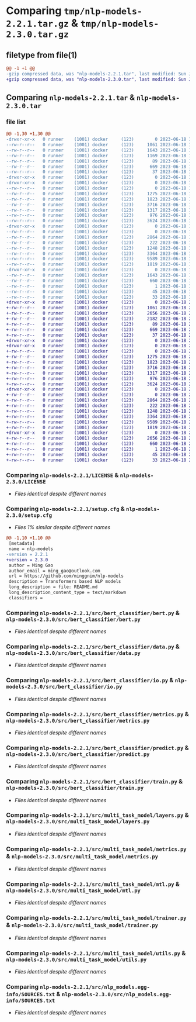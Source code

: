 # Comparing `tmp/nlp-models-2.2.1.tar.gz` & `tmp/nlp-models-2.3.0.tar.gz`

## filetype from file(1)

```diff
@@ -1 +1 @@
-gzip compressed data, was "nlp-models-2.2.1.tar", last modified: Sun Jun 18 19:57:50 2023, max compression
+gzip compressed data, was "nlp-models-2.3.0.tar", last modified: Sun Jun 18 21:03:49 2023, max compression
```

## Comparing `nlp-models-2.2.1.tar` & `nlp-models-2.3.0.tar`

### file list

```diff
@@ -1,30 +1,30 @@
-drwxr-xr-x   0 runner    (1001) docker     (123)        0 2023-06-18 19:57:50.020737 nlp-models-2.2.1/
--rw-r--r--   0 runner    (1001) docker     (123)     1061 2023-06-18 19:57:40.000000 nlp-models-2.2.1/LICENSE
--rw-r--r--   0 runner    (1001) docker     (123)     1643 2023-06-18 19:57:50.020737 nlp-models-2.2.1/PKG-INFO
--rw-r--r--   0 runner    (1001) docker     (123)     1169 2023-06-18 19:57:40.000000 nlp-models-2.2.1/README.md
--rw-r--r--   0 runner    (1001) docker     (123)       89 2023-06-18 19:57:40.000000 nlp-models-2.2.1/pyproject.toml
--rw-r--r--   0 runner    (1001) docker     (123)      669 2023-06-18 19:57:50.024737 nlp-models-2.2.1/setup.cfg
--rw-r--r--   0 runner    (1001) docker     (123)       37 2023-06-18 19:57:40.000000 nlp-models-2.2.1/setup.py
-drwxr-xr-x   0 runner    (1001) docker     (123)        0 2023-06-18 19:57:50.020737 nlp-models-2.2.1/src/
-drwxr-xr-x   0 runner    (1001) docker     (123)        0 2023-06-18 19:57:50.020737 nlp-models-2.2.1/src/bert_classifier/
--rw-r--r--   0 runner    (1001) docker     (123)        0 2023-06-18 19:57:40.000000 nlp-models-2.2.1/src/bert_classifier/__init__.py
--rw-r--r--   0 runner    (1001) docker     (123)     1275 2023-06-18 19:57:40.000000 nlp-models-2.2.1/src/bert_classifier/bert.py
--rw-r--r--   0 runner    (1001) docker     (123)     1823 2023-06-18 19:57:40.000000 nlp-models-2.2.1/src/bert_classifier/data.py
--rw-r--r--   0 runner    (1001) docker     (123)     3716 2023-06-18 19:57:40.000000 nlp-models-2.2.1/src/bert_classifier/io.py
--rw-r--r--   0 runner    (1001) docker     (123)     1317 2023-06-18 19:57:40.000000 nlp-models-2.2.1/src/bert_classifier/metrics.py
--rw-r--r--   0 runner    (1001) docker     (123)      976 2023-06-18 19:57:40.000000 nlp-models-2.2.1/src/bert_classifier/predict.py
--rw-r--r--   0 runner    (1001) docker     (123)     3624 2023-06-18 19:57:40.000000 nlp-models-2.2.1/src/bert_classifier/train.py
-drwxr-xr-x   0 runner    (1001) docker     (123)        0 2023-06-18 19:57:50.020737 nlp-models-2.2.1/src/multi_task_model/
--rw-r--r--   0 runner    (1001) docker     (123)        0 2023-06-18 19:57:40.000000 nlp-models-2.2.1/src/multi_task_model/__init__.py
--rw-r--r--   0 runner    (1001) docker     (123)     2864 2023-06-18 19:57:40.000000 nlp-models-2.2.1/src/multi_task_model/layers.py
--rw-r--r--   0 runner    (1001) docker     (123)      222 2023-06-18 19:57:40.000000 nlp-models-2.2.1/src/multi_task_model/loss.py
--rw-r--r--   0 runner    (1001) docker     (123)     1248 2023-06-18 19:57:40.000000 nlp-models-2.2.1/src/multi_task_model/metrics.py
--rw-r--r--   0 runner    (1001) docker     (123)     3364 2023-06-18 19:57:40.000000 nlp-models-2.2.1/src/multi_task_model/mtl.py
--rw-r--r--   0 runner    (1001) docker     (123)     9589 2023-06-18 19:57:40.000000 nlp-models-2.2.1/src/multi_task_model/trainer.py
--rw-r--r--   0 runner    (1001) docker     (123)     1819 2023-06-18 19:57:40.000000 nlp-models-2.2.1/src/multi_task_model/utils.py
-drwxr-xr-x   0 runner    (1001) docker     (123)        0 2023-06-18 19:57:50.020737 nlp-models-2.2.1/src/nlp_models.egg-info/
--rw-r--r--   0 runner    (1001) docker     (123)     1643 2023-06-18 19:57:50.000000 nlp-models-2.2.1/src/nlp_models.egg-info/PKG-INFO
--rw-r--r--   0 runner    (1001) docker     (123)      660 2023-06-18 19:57:50.000000 nlp-models-2.2.1/src/nlp_models.egg-info/SOURCES.txt
--rw-r--r--   0 runner    (1001) docker     (123)        1 2023-06-18 19:57:50.000000 nlp-models-2.2.1/src/nlp_models.egg-info/dependency_links.txt
--rw-r--r--   0 runner    (1001) docker     (123)       45 2023-06-18 19:57:50.000000 nlp-models-2.2.1/src/nlp_models.egg-info/requires.txt
--rw-r--r--   0 runner    (1001) docker     (123)       33 2023-06-18 19:57:50.000000 nlp-models-2.2.1/src/nlp_models.egg-info/top_level.txt
+drwxr-xr-x   0 runner    (1001) docker     (123)        0 2023-06-18 21:03:48.998097 nlp-models-2.3.0/
+-rw-r--r--   0 runner    (1001) docker     (123)     1061 2023-06-18 21:03:39.000000 nlp-models-2.3.0/LICENSE
+-rw-r--r--   0 runner    (1001) docker     (123)     2656 2023-06-18 21:03:48.998097 nlp-models-2.3.0/PKG-INFO
+-rw-r--r--   0 runner    (1001) docker     (123)     2182 2023-06-18 21:03:39.000000 nlp-models-2.3.0/README.md
+-rw-r--r--   0 runner    (1001) docker     (123)       89 2023-06-18 21:03:39.000000 nlp-models-2.3.0/pyproject.toml
+-rw-r--r--   0 runner    (1001) docker     (123)      669 2023-06-18 21:03:48.998097 nlp-models-2.3.0/setup.cfg
+-rw-r--r--   0 runner    (1001) docker     (123)       37 2023-06-18 21:03:39.000000 nlp-models-2.3.0/setup.py
+drwxr-xr-x   0 runner    (1001) docker     (123)        0 2023-06-18 21:03:48.994097 nlp-models-2.3.0/src/
+drwxr-xr-x   0 runner    (1001) docker     (123)        0 2023-06-18 21:03:48.994097 nlp-models-2.3.0/src/bert_classifier/
+-rw-r--r--   0 runner    (1001) docker     (123)        0 2023-06-18 21:03:39.000000 nlp-models-2.3.0/src/bert_classifier/__init__.py
+-rw-r--r--   0 runner    (1001) docker     (123)     1275 2023-06-18 21:03:39.000000 nlp-models-2.3.0/src/bert_classifier/bert.py
+-rw-r--r--   0 runner    (1001) docker     (123)     1823 2023-06-18 21:03:39.000000 nlp-models-2.3.0/src/bert_classifier/data.py
+-rw-r--r--   0 runner    (1001) docker     (123)     3716 2023-06-18 21:03:39.000000 nlp-models-2.3.0/src/bert_classifier/io.py
+-rw-r--r--   0 runner    (1001) docker     (123)     1317 2023-06-18 21:03:39.000000 nlp-models-2.3.0/src/bert_classifier/metrics.py
+-rw-r--r--   0 runner    (1001) docker     (123)      976 2023-06-18 21:03:39.000000 nlp-models-2.3.0/src/bert_classifier/predict.py
+-rw-r--r--   0 runner    (1001) docker     (123)     3624 2023-06-18 21:03:39.000000 nlp-models-2.3.0/src/bert_classifier/train.py
+drwxr-xr-x   0 runner    (1001) docker     (123)        0 2023-06-18 21:03:48.998097 nlp-models-2.3.0/src/multi_task_model/
+-rw-r--r--   0 runner    (1001) docker     (123)        0 2023-06-18 21:03:39.000000 nlp-models-2.3.0/src/multi_task_model/__init__.py
+-rw-r--r--   0 runner    (1001) docker     (123)     2864 2023-06-18 21:03:39.000000 nlp-models-2.3.0/src/multi_task_model/layers.py
+-rw-r--r--   0 runner    (1001) docker     (123)      222 2023-06-18 21:03:39.000000 nlp-models-2.3.0/src/multi_task_model/loss.py
+-rw-r--r--   0 runner    (1001) docker     (123)     1248 2023-06-18 21:03:39.000000 nlp-models-2.3.0/src/multi_task_model/metrics.py
+-rw-r--r--   0 runner    (1001) docker     (123)     3364 2023-06-18 21:03:39.000000 nlp-models-2.3.0/src/multi_task_model/mtl.py
+-rw-r--r--   0 runner    (1001) docker     (123)     9589 2023-06-18 21:03:39.000000 nlp-models-2.3.0/src/multi_task_model/trainer.py
+-rw-r--r--   0 runner    (1001) docker     (123)     1819 2023-06-18 21:03:39.000000 nlp-models-2.3.0/src/multi_task_model/utils.py
+drwxr-xr-x   0 runner    (1001) docker     (123)        0 2023-06-18 21:03:48.998097 nlp-models-2.3.0/src/nlp_models.egg-info/
+-rw-r--r--   0 runner    (1001) docker     (123)     2656 2023-06-18 21:03:48.000000 nlp-models-2.3.0/src/nlp_models.egg-info/PKG-INFO
+-rw-r--r--   0 runner    (1001) docker     (123)      660 2023-06-18 21:03:48.000000 nlp-models-2.3.0/src/nlp_models.egg-info/SOURCES.txt
+-rw-r--r--   0 runner    (1001) docker     (123)        1 2023-06-18 21:03:48.000000 nlp-models-2.3.0/src/nlp_models.egg-info/dependency_links.txt
+-rw-r--r--   0 runner    (1001) docker     (123)       45 2023-06-18 21:03:48.000000 nlp-models-2.3.0/src/nlp_models.egg-info/requires.txt
+-rw-r--r--   0 runner    (1001) docker     (123)       33 2023-06-18 21:03:48.000000 nlp-models-2.3.0/src/nlp_models.egg-info/top_level.txt
```

### Comparing `nlp-models-2.2.1/LICENSE` & `nlp-models-2.3.0/LICENSE`

 * *Files identical despite different names*

### Comparing `nlp-models-2.2.1/setup.cfg` & `nlp-models-2.3.0/setup.cfg`

 * *Files 1% similar despite different names*

```diff
@@ -1,10 +1,10 @@
 [metadata]
 name = nlp-models
-version = 2.2.1
+version = 2.3.0
 author = Ming Gao
 author_email = ming_gao@outlook.com
 url = https://github.com/minggnim/nlp-models
 description = Transformers based NLP models
 long_description = file: README.md
 long_description_content_type = text/markdown
 classifiers =
```

### Comparing `nlp-models-2.2.1/src/bert_classifier/bert.py` & `nlp-models-2.3.0/src/bert_classifier/bert.py`

 * *Files identical despite different names*

### Comparing `nlp-models-2.2.1/src/bert_classifier/data.py` & `nlp-models-2.3.0/src/bert_classifier/data.py`

 * *Files identical despite different names*

### Comparing `nlp-models-2.2.1/src/bert_classifier/io.py` & `nlp-models-2.3.0/src/bert_classifier/io.py`

 * *Files identical despite different names*

### Comparing `nlp-models-2.2.1/src/bert_classifier/metrics.py` & `nlp-models-2.3.0/src/bert_classifier/metrics.py`

 * *Files identical despite different names*

### Comparing `nlp-models-2.2.1/src/bert_classifier/predict.py` & `nlp-models-2.3.0/src/bert_classifier/predict.py`

 * *Files identical despite different names*

### Comparing `nlp-models-2.2.1/src/bert_classifier/train.py` & `nlp-models-2.3.0/src/bert_classifier/train.py`

 * *Files identical despite different names*

### Comparing `nlp-models-2.2.1/src/multi_task_model/layers.py` & `nlp-models-2.3.0/src/multi_task_model/layers.py`

 * *Files identical despite different names*

### Comparing `nlp-models-2.2.1/src/multi_task_model/metrics.py` & `nlp-models-2.3.0/src/multi_task_model/metrics.py`

 * *Files identical despite different names*

### Comparing `nlp-models-2.2.1/src/multi_task_model/mtl.py` & `nlp-models-2.3.0/src/multi_task_model/mtl.py`

 * *Files identical despite different names*

### Comparing `nlp-models-2.2.1/src/multi_task_model/trainer.py` & `nlp-models-2.3.0/src/multi_task_model/trainer.py`

 * *Files identical despite different names*

### Comparing `nlp-models-2.2.1/src/multi_task_model/utils.py` & `nlp-models-2.3.0/src/multi_task_model/utils.py`

 * *Files identical despite different names*

### Comparing `nlp-models-2.2.1/src/nlp_models.egg-info/SOURCES.txt` & `nlp-models-2.3.0/src/nlp_models.egg-info/SOURCES.txt`

 * *Files identical despite different names*

